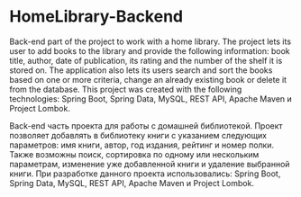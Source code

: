 # HomeLibrary-Backend
Back-end part of the project to work with a home library. The project lets its user to add books to the library and provide the following information: book title, author, date of publication, its rating and the number of the shelf it is stored on. The application also lets its users search and sort the books based on one or more criteria, change an already existing book or delete it from the database. 
This project was created with the following technologies: Spring Boot, Spring Data, MySQL, REST API, Apache Maven и Project Lombok.


Back-end часть проекта для работы с домашней библиотекой. 
Проект позволяет добавлять в библиотеку книги с указанием следующих параметров: имя книги, автор, год издания, рейтинг и номер полки. 
Также возможны поиск, сортировка по одному или нескольким параметрам, изменение уже добавленной книги и удаление выбранной книги.
При разработке данного проекта использовались: Spring Boot, Spring Data, MySQL, REST API, Apache Maven и Project Lombok.
